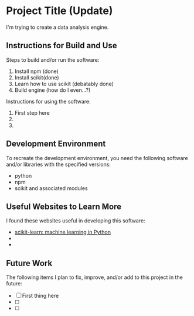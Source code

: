 # Project Title (Update)

I'm trying to create a data analysis engine.


## Instructions for Build and Use

Steps to build and/or run the software:

1. Install npm (done)
2. Install scikit(done)
3. Learn how to use scikit (debatably done)
4. Build engine (how do I even...?)

Instructions for using the software:

1. First step here
2.
3.

## Development Environment 

To recreate the development environment, you need the following software and/or libraries with the specified versions:

* python
* npm
* scikit and associated modules

## Useful Websites to Learn More

I found these websites useful in developing this software:

* [scikit-learn: machine learning in Python](https://scikit-learn.org/stable/)
*
*

## Future Work

The following items I plan to fix, improve, and/or add to this project in the future:

* [ ] First thing here
* [ ]
* [ ]